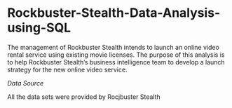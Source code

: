 # Rockbuster-Stealth-Data-Analysis-using-SQL

The management of Rockbuster Stealth intends to launch an online video rental service using existing movie licenses.
The purpose of this analysis is to help Rockbuster Stealth’s business intelligence team to develop a launch strategy for the new online video service.


_Data Source_ 

All the data sets were provided by Rocjbuster Stealth
